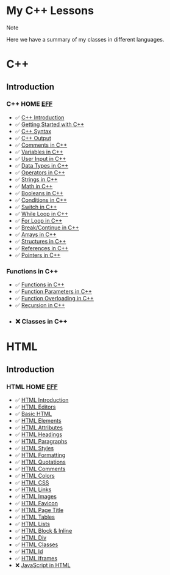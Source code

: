 # My C++ Lessons

> [!NOTE]
> Here we have a summary of my classes in different languages.

# C++

## Introduction

### C++ HOME [EFF](https://www.w3schools.com/cpp/)
- ✅ [C++ Introduction](#)
- ✅ [Getting Started with C++](#)
- ✅ [C++ Syntax](#)
- ✅ [C++ Output](#)
- ✅ [Comments in C++](#)
- ✅ [Variables in C++](#)
- ✅ [User Input in C++](#)
- ✅ [Data Types in C++](#)
- ✅ [Operators in C++](#)
- ✅ [Strings in C++](#)
- ✅ [Math in C++](#)
- ✅ [Booleans in C++](#)
- ✅ [Conditions in C++](#)
- ✅ [Switch in C++](#)
- ✅ [While Loop in C++](#)
- ✅ [For Loop in C++](#)
- ✅ [Break/Continue in C++](#)
- ✅ [Arrays in C++](#)
- ✅ [Structures in C++](#)
- ✅ [References in C++](#)
- ✅ [Pointers in C++](#)
### Functions  in C++
- ✅ [Functions in C++](#)
- ✅ [Function Parameters in C++](#)
- ✅ [Function Overloading in C++](#)
- ✅ [Recursion in C++](#)
- ### ❌ Classes in C++

# HTML

## Introduction

### HTML HOME [EFF](https://www.w3schools.com/html/default.asp)
- ✅ [HTML Introduction](#)
- ✅ [HTML Editors](#)
- ✅ [Basic HTML](#)
- ✅ [HTML Elements](#)
- ✅ [HTML Attributes](#)
- ✅ [HTML Headings](#)
- ✅ [HTML Paragraphs](#)
- ✅ [HTML Styles](#)
- ✅ [HTML Formatting](#)
- ✅ [HTML Quotations](#)
- ✅ [HTML Comments](#)
- ✅ [HTML Colors](#)
- ✅ [HTML CSS](#)
- ✅ [HTML Links](#)
- ✅ [HTML Images](#)
- ✅ [HTML Favicon](#)
- ✅ [HTML Page Title](#)
- ✅ [HTML Tables](#)
- ✅ [HTML Lists](#)
- ✅ [HTML Block & Inline](#)
- ✅ [HTML Div](#)
- ✅ [HTML Classes](#)
- ✅ [HTML Id](#)
- ✅ [HTML Iframes](#)
- ❌ [JavaScript in HTML](#)
